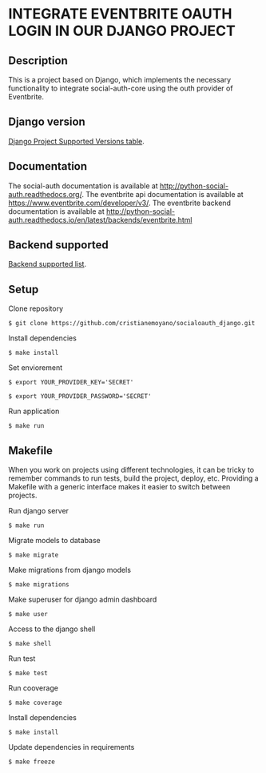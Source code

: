 # INTEGRATE EVENTBRITE OAUTH LOGIN IN OUR DJANGO PROJECT

## Description

This is a project based on Django, which implements the necessary functionality to integrate social-auth-core using the outh provider of Eventbrite.

## Django version

[Django Project Supported Versions table](https://www.djangoproject.com/download/#supported-versions).

## Documentation

The social-auth documentation is available at http://python-social-auth.readthedocs.org/.
The eventbrite api documentation is available at https://www.eventbrite.com/developer/v3/.
The eventbrite backend documentation is available at http://python-social-auth.readthedocs.io/en/latest/backends/eventbrite.html


## Backend supported

[Backend supported list](http://python-social-auth.readthedocs.io/en/latest/backends/index.html).


## Setup
Clone repository
```shell
$ git clone https://github.com/cristianemoyano/socialoauth_django.git
```
Install dependencies
```shell
$ make install
```
Set enviorement
```shell
$ export YOUR_PROVIDER_KEY='SECRET'
```
```shell
$ export YOUR_PROVIDER_PASSWORD='SECRET'
```
Run application
```shell
$ make run
```

## Makefile

When you work on projects using different technologies, it can be tricky to remember commands to run tests, build the project, deploy, etc. Providing a Makefile with a generic interface makes it easier to switch between projects.

Run django server
```shell
$ make run
```
Migrate models to database
```shell
$ make migrate
```
Make migrations from django models
```shell
$ make migrations
```
Make superuser for django admin dashboard
```shell
$ make user
```
Access to the django shell
```shell
$ make shell
```
Run test
```shell
$ make test
```
Run cooverage
```shell
$ make coverage
```
Install dependencies
```shell
$ make install
```
Update dependencies in requirements
```shell
$ make freeze
```


